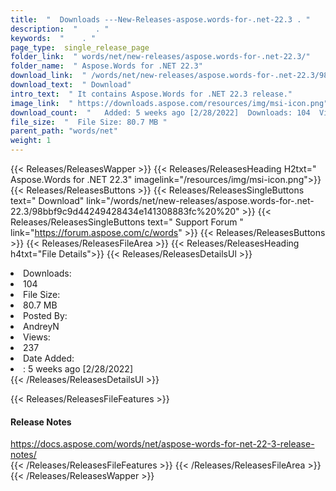 ```yaml
---
title:  "  Downloads ---New-Releases-aspose.words-for-.net-22.3 . " 
description:  "    . " 
keywords:  "    . " 
page_type:  single_release_page
folder_link:  " words/net/new-releases/aspose.words-for-.net-22.3/"
folder_name:  " Aspose.Words for .NET 22.3"
download_link:  " /words/net/new-releases/aspose.words-for-.net-22.3/98bbf9c9d44249428434e141308883fc"
download_text:  " Download"
intro_text:  " It contains Aspose.Words for .NET 22.3 release."
image_link:  " https://downloads.aspose.com/resources/img/msi-icon.png"
download_count:  "   Added: 5 weeks ago [2/28/2022]  Downloads: 104  Views: 236"
file_size:  "  File Size: 80.7 MB "
parent_path: "words/net"
weight: 1 
---
```


{{< Releases/ReleasesWapper >}}
  {{< Releases/ReleasesHeading H2txt=" Aspose.Words for .NET 22.3" imagelink="/resources/img/msi-icon.png">}}
  {{< Releases/ReleasesButtons >}}
    {{< Releases/ReleasesSingleButtons text=" Download" link="/words/net/new-releases/aspose.words-for-.net-22.3/98bbf9c9d44249428434e141308883fc%20%20" >}}
    {{< Releases/ReleasesSingleButtons text=" Support Forum " link="https://forum.aspose.com/c/words" >}}
  {{< Releases/ReleasesButtons >}}
  {{< Releases/ReleasesFileArea >}}
    {{< Releases/ReleasesHeading h4txt="File Details">}}
    {{< Releases/ReleasesDetailsUl >}}
             <li>Downloads:</li><li>104</li><li>File Size:</li><li>80.7 MB</li><li>Posted By:</li><li>AndreyN</li><li>Views:</li><li>237</li><li>Date Added:</li><li>: 5 weeks ago [2/28/2022]</li>
    {{< /Releases/ReleasesDetailsUl >}}

  {{< Releases/ReleasesFileFeatures >}}
      <h4>Release Notes</h4><div><a href="https://docs.aspose.com/words/net/aspose-words-for-net-22-3-release-notes/">https://docs.aspose.com/words/net/aspose-words-for-net-22-3-release-notes/</a></div>
  {{< /Releases/ReleasesFileFeatures >}}
 {{< /Releases/ReleasesFileArea >}}
{{< /Releases/ReleasesWapper >}}


